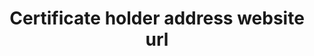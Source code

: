 ---
title: 'Certificate holder address website url'
field: 'is.certifiedOrganization.url'
slug: 'is-certifiedorganization-url'
description: 'URL of the organization'
required: False
module: 'Certificate Holder, Owner or Certified organization'
cluster: 'Certification'
policy: 'Url. Single value only.'
layout: 'home'
---